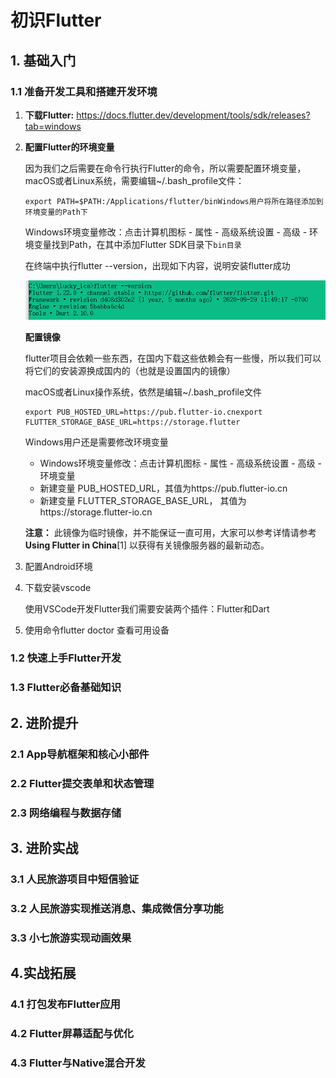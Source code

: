# 初识Flutter

## 1. 基础入门

### 1.1 准备开发工具和搭建开发环境

1. **下载Flutter:** https://docs.flutter.dev/development/tools/sdk/releases?tab=windows

2. **配置Flutter的环境变量**

   因为我们之后需要在命令行执行Flutter的命令，所以需要配置环境变量，macOS或者Linux系统，需要编辑~/.bash_profile文件：

   ```shell
   export PATH=$PATH:/Applications/flutter/binWindows用户将所在路径添加到环境变量的Path下
   ```

   Windows环境变量修改：点击计算机图标 - 属性 - 高级系统设置 - 高级 - 环境变量找到Path，在其中添加Flutter SDK目录下`bin目录`

   在终端中执行flutter --version，出现如下内容，说明安装flutter成功

   ![image-20220227114410453](初识Flutter.assets/image-20220227114410453.png)

   **配置镜像**

   flutter项目会依赖一些东西，在国内下载这些依赖会有一些慢，所以我们可以将它们的安装源换成国内的（也就是设置国内的镜像）

   macOS或者Linux操作系统，依然是编辑~/.bash_profile文件

   ```shell
   export PUB_HOSTED_URL=https://pub.flutter-io.cnexport FLUTTER_STORAGE_BASE_URL=https://storage.flutter
   ```

   Windows用户还是需要修改环境变量

   - Windows环境变量修改：点击计算机图标 - 属性 - 高级系统设置 - 高级 - 环境变量
   - 新建变量 PUB_HOSTED_URL，其值为https://pub.flutter-io.cn
   - 新建变量 FLUTTER_STORAGE_BASE_URL， 其值为https://storage.flutter-io.cn

   **注意：** 此镜像为临时镜像，并不能保证一直可用，大家可以参考详情请参考 **Using Flutter in China**[1] 以获得有关镜像服务器的最新动态。

3. 配置Android环境

4. 下载安装vscode

   使用VSCode开发Flutter我们需要安装两个插件：Flutter和Dart

5. 使用命令flutter doctor 查看可用设备

   

### 1.2 快速上手Flutter开发



### 1.3 Flutter必备基础知识 

## 2. 进阶提升

### 2.1 App导航框架和核心小部件

### 2.2 Flutter提交表单和状态管理

### 2.3 网络编程与数据存储

## 3. 进阶实战

### 3.1 人民旅游项目中短信验证

### 3.2 人民旅游实现推送消息、集成微信分享功能

### 3.3 小七旅游实现动画效果

## 4.实战拓展

### 4.1 打包发布Flutter应用

### 4.2 Flutter屏幕适配与优化

### 4.3 Flutter与Native混合开发





